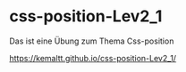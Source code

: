 # css-position-Lev2_1

Das ist eine Übung zum Thema Css-position

https://kemaltt.github.io/css-position-Lev2_1/
